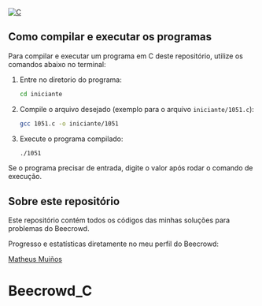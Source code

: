 [![C](https://img.shields.io/badge/linguagem-C-blue)](https://en.wikipedia.org/wiki/C_(programming_language))

## Como compilar e executar os programas

Para compilar e executar um programa em C deste repositório, utilize os comandos abaixo no terminal:

1. Entre no diretorio do programa:
    ```bash
    cd iniciante
    ```

2. Compile o arquivo desejado (exemplo para o arquivo `iniciante/1051.c`):
	```bash
	gcc 1051.c -o iniciante/1051
	```

3. Execute o programa compilado:
	```bash
	./1051
	```

Se o programa precisar de entrada, digite o valor após rodar o comando de execução.
## Sobre este repositório

Este repositório contém todos os códigos das minhas soluções para problemas do Beecrowd.

Progresso e estatísticas diretamente no meu perfil do Beecrowd:

[Matheus Muiños](https://judge.beecrowd.com/pt/users/statistics/476772)
# Beecrowd_C